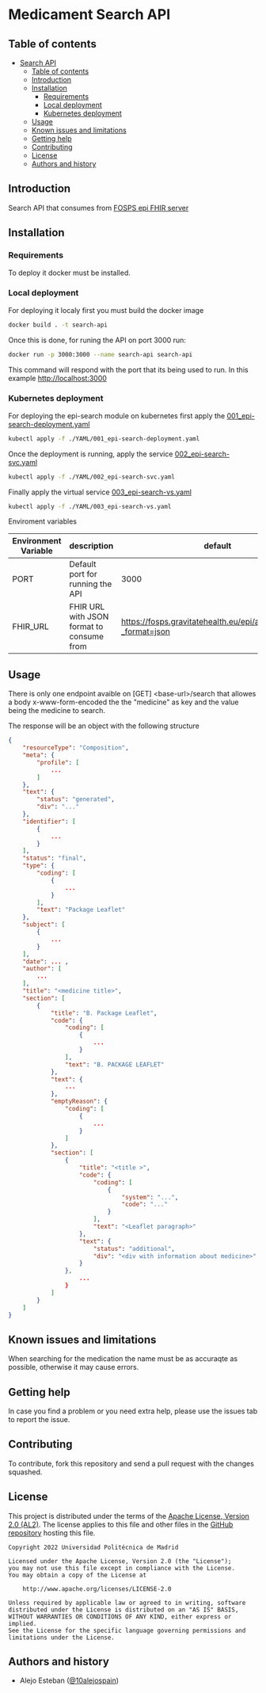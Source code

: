 Medicament Search API
=================================================

Table of contents
-----------------
- [Search API](#search-api)
  - [Table of contents](#table-of-contents)
  - [Introduction](#introduction)
  - [Installation](#installation)
    - [Requirements](#requirements)
    - [Local deployment](#local-deployment)
    - [Kubernetes deployment](#kubernetes-deployment)
  - [Usage](#usage)
  - [Known issues and limitations](#known-issues-and-limitations)
  - [Getting help](#getting-help)
  - [Contributing](#contributing)
  - [License](#license)
  - [Authors and history](#authors-and-history)

Introduction
------------
Search API that consumes from [FOSPS epi FHIR server](https://fosps.gravitatehealth.eu/epi/api/fhir/Bundle) 

Installation
------------
### Requirements
To deploy it docker must be installed.

### Local deployment
For deploying it localy first you must build the docker image

```bash
docker build . -t search-api
```
Once this is done, for runing the API on port 3000 run:

```bash
docker run -p 3000:3000 --name search-api search-api
```
This command will respond with the port that its being used to run. In this example [http://localhost:3000](http://localhost:3000)


### Kubernetes deployment

For deploying the epi-search module on kubernetes first apply the [001_epi-search-deployment.yaml](https://github.com/Gravitate-Health/epi-search/blob/main/YAMLs/001_epi-search-deployment.yaml)

```bash
kubectl apply -f ./YAML/001_epi-search-deployment.yaml
```
Once the deployment is running, apply the service [002_epi-search-svc.yaml](https://github.com/Gravitate-Health/epi-search/blob/main/YAMLs/002_epi-search-svc.yaml)

```bash
kubectl apply -f ./YAML/002_epi-search-svc.yaml
```
Finally apply the virtual service [003_epi-search-vs.yaml](https://github.com/Gravitate-Health/epi-search/blob/main/YAMLs/003_epi-search-vs.yaml)

```bash
kubectl apply -f ./YAML/003_epi-search-vs.yaml
```

Enviroment variables

| Environment Variable | description                                   | default                         |
|----------------------|-----------------------------------------------|---------------------------------|
| PORT                 | Default port for running the API              | 3000                            |
| FHIR_URL             | FHIR URL with JSON format to consume from     | https://fosps.gravitatehealth.eu/epi/api/fhir/Bundle?_format=json |



Usage
-----
There is only one endpoint avaible on [GET] \<base-url>/search that allowes a body x-www-form-encoded the the "medicine" as key and the value being the medicine to search.

The response will be an object with the following structure

```JSON
{
    "resourceType": "Composition",
    "meta": {
        "profile": [
            ...
        ]
    },
    "text": {
        "status": "generated",
        "div": "..."
    },
    "identifier": [
        {
            ...
        }
    ],
    "status": "final",
    "type": {
        "coding": [
            {
                ...
            }
        ],
        "text": "Package Leaflet"
    },
    "subject": [
        {
            ...
        }
    ],
    "date": ... ,
    "author": [
        ...
    ],
    "title": "<medicine title>",
    "section": [
        {
            "title": "B. Package Leaflet",
            "code": {
                "coding": [
                    {
                        ...
                    }
                ],
                "text": "B. PACKAGE LEAFLET"
            },
            "text": {
                ...
            },
            "emptyReason": {
                "coding": [
                    {
                        ...
                    }
                ]
            },
            "section": [
                {
                    "title": "<title >",
                    "code": {
                        "coding": [
                            {
                                "system": "...",
                                "code": "..."
                            }
                        ],
                        "text": "<Leaflet paragraph>"
                    },
                    "text": {
                        "status": "additional",
                        "div": "<div with information about medicine>"
                    }
                },
                    ...
                }
            ]
        }
    ]
}
```


Known issues and limitations
----------------------------

When searching for the medication the name must be as accuraqte as possible, otherwise it may cause errors.


Getting help
------------
In case you find a problem or you need extra help, please use the issues tab to report the issue.

Contributing
------------
To contribute, fork this repository and send a pull request with the changes squashed.

License
------------

This project is distributed under the terms of the [Apache License, Version 2.0 (AL2)](https://www.apache.org/licenses/LICENSE-2.0). The license applies to this file and other files in the [GitHub repository](https://github.com/Gravitate-Health/keycloak) hosting this file.
```
Copyright 2022 Universidad Politécnica de Madrid

Licensed under the Apache License, Version 2.0 (the "License");
you may not use this file except in compliance with the License.
You may obtain a copy of the License at

    http://www.apache.org/licenses/LICENSE-2.0

Unless required by applicable law or agreed to in writing, software
distributed under the License is distributed on an "AS IS" BASIS,
WITHOUT WARRANTIES OR CONDITIONS OF ANY KIND, either express or implied.
See the License for the specific language governing permissions and
limitations under the License.
```

Authors and history
---------------------------
- Alejo Esteban ([@10alejospain](https://github.com/10alejospain))
